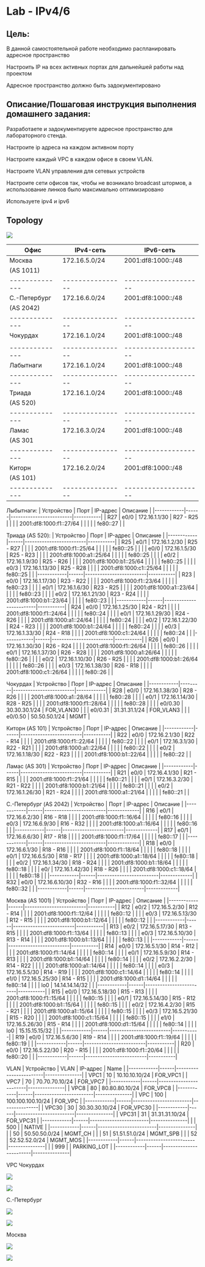 # Lab - IPv4/6

## Цель:
   В данной самостоятельной работе необходимо распланировать адресное пространство
   
   Настроить IP на всех активных портах для дальнейшей работы над проектом
   
   Адресное пространство должно быть задокументировано


## Описание/Пошаговая инструкция выполнения домашнего задания:
   Разработаете и задокументируете адресное пространство для лабораторного стенда.
   
   Настроите ip адреса на каждом активном порту
   
   Настроите каждый VPC в каждом офисе в своем VLAN.
   
   Настроите VLAN управления для сетевых устройств
   
   Настроите сети офисов так, чтобы не возникало broadcast штормов, а использование линков было максимально оптимизировано
   
   Используете ipv4 и ipv6
   

## Topology

![](img/topology.png)

| Офис         | IPv4-сеть      | IPv6-сеть          |
|--------------|----------------|--------------------|
| Москва       | 172.16.5.0/24  | 2001:df8:1000::/48 |
| (AS 1011)    |                |                    |
|--------------|----------------|--------------------|
| С.-Петербург | 172.16.6.0/24  | 2001:df8:1000::/48 |
| (AS 2042)    |                |                    |
|--------------|----------------|--------------------|
| Чокурдах     | 172.16.1.0/24  | 2001:df8:1000::/48 |
|              |                |                    |
|--------------|----------------|--------------------|
| Лабытнаги    | 172.16.1.0/24  | 2001:df8:1000::/48 |
|--------------|----------------|--------------------|
| Триада       | 172.16.1.0/24  | 2001:df8:1000::/48 |
| (AS 520)     |                |                    |
|--------------|----------------|--------------------| 
| Ламас        | 172.16.3.0/24  | 2001:df8:1000::/48 |
| (AS 301      |                |                    |
|--------------|----------------|--------------------|
| Киторн       | 172.16.2.0/24  | 2001:df8:1000::/48 |
| (AS 101)     |                |                    |
|--------------|----------------|--------------------|

Лыбытнаги:
| Устройство | Порт | IP-адрес                | Описание  |
|------------|------|-------------------------|-----------|
| R27        | e0/0 | 172.16.1.1/30           | R27 - R25 |
|            |      | 2001:df8:1000:f1::27/64 |           |
|            |      | fe80::27                |           |

Триада (AS 520):
| Устройство | Порт | IP-адрес                | Описание  |
|------------|------|-------------------------|-----------|
| R25        | e0/1 | 172.16.1.2/30           | R25 - R27 |
|            |      | 2001:df8:1000:f1::25/64 |           |
|            |      | fe80::25                |           |
|            | e0/0 | 172.16.1.5/30           | R25 - R23 |
|            |      | 2001:df8:1000:a1::25/64 |           |
|            |      | fe80::25                |           |
|            | e0/2 | 172.16.1.9/30           | R25 - R26 |
|            |      | 2001:df8:1000:b1::25/64 |           |
|            |      | fe80::25                |           |
|            | e0/3 | 172.16.1.13/30          | R25 - R28 |
|            |      | 2001:df8:1000:c1::25/64 |           |
|            |      | fe80::25                |           |
|------------|------|-------------------------|-----------|
| R23        | e0/0 | 172.16.1.17/30          | R23 - R22 |
|            |      | 2001:df8:1000:f1::23/64 |           |
|            |      | fe80::23                |           |
|            | e0/1 | 172.16.1.6/30           | R23 - R25 |
|            |      | 2001:df8:1000:a1::23/64 |           |
|            |      | fe80::23                |           |
|            | e0/2 | 172.16.1.21/30          | R23 - R24 |
|            |      | 2001:df8:1000:b1::23/64 |           |
|            |      | fe80::23                |           |
|------------|------|-------------------------|-----------|
| R24        | e0/0 | 172.16.1.25/30          | R24 - R21 |
|            |      | 2001:df8:1000:f1::24/64 |           |
|            |      | fe80::24                |           |
|            | e0/1 | 172.16.1.29/30          | R24 - R26 |
|            |      | 2001:df8:1000:a1::24/64 |           |
|            |      | fe80::24                |           |
|            | e0/2 | 172.16.1.22/30          | R24 - R23 |
|            |      | 2001:df8:1000:b1::24/64 |           |
|            |      | fe80::24                |           |
|            | e0/3 | 172.16.1.33/30          | R24 - R18 |
|            |      | 2001:df8:1000:c1::24/64 |           |
|            |      | fe80::24                |           |
|------------|------|-------------------------|-----------|
| R26        | e0/0 | 172.16.1.30/30          | R26 - R24 |
|            |      | 2001:df8:1000:f1::26/64 |           |
|            |      | fe80::26                |           |
|            | e0/1 | 172.16.1.37/30          | R26 - R28 |
|            |      | 2001:df8:1000:a1:26/64  |           |
|            |      | fe80::26                |           |
|            | e0/2 | 172.16.1.10/30          | R26 - R25 |
|            |      | 2001:df8:1000:b1::26/64 |           |
|            |      | fe80::26                |           |
|            | e0/3 | 172.16.1.38/30          | R26 - R18 |
|            |      | 2001:df8:1000:c1::26/64 |           |
|            |      | fe80::26                |           |

Чокурдах
| Устройство | Порт    | IP-адрес                | Описание   |
|------------|---------|-------------------------|------------|
| R28        | e0/0    | 172.16.1.38/30          | R28 - R26  |
|            |         | 2001:df8:1000:a1::28/64 |            |
|            |         | fe80::28                |            |
|            | e0/1    | 172.16.1.14/30          | R28 - R25  |
|            |         | 2001:df8:1000:f1::28/64 |            |
|            |         | fe80::28                |            |
|            | e0/0.30 | 30.30.30.1/24           | FOR_VLAN30 |
|            | e0/0.31 | 31.31.31.1/24           | FOR_VLAN3  |
|            | e0/0.50 | 50.50.50.1/24           | MGMT       |

Киторн (AS 101)
| Устройство | Порт | IP-адрес                | Описание  |
|------------|------|-------------------------|-----------|
| R22        | e0/0 | 172.16.2.1/30           | R22 - R14 |
|            |      | 2001:df8:1000:f1::22/64 |           |
|            |      | fe80::22                |           |
|            | e0/1 | 172.16.3.1/30           | R22 - R21 |
|            |      | 2001:df8:1000:a1::22/64 |           |
|            |      | fe80::22                |           |
|            | e0/2 | 172.16.1.18/30          | R22 - R23 |
|            |      | 2001:df8:1000:b1::22/64 |           |
|            |      | fe80::22                |           |

Ламас (AS 301)
| Устройство | Порт | IP-адрес                | Описание  |
|------------|------|-------------------------|-----------|
| R21        | e0/0 | 172.16.4.1/30           | R21 - R15 |
|            |      | 2001:df8:1000:f1::21/64 |           |
|            |      | fe80::21                |           |
|            | e0/1 | 172.16.3.2/30           | R21 - R22 |
|            |      | 2001:df8:1000:b1::21/64 |           |
|            |      | fe80::21                |           |
|            | e0/2 | 172.16.1.26/30          | R21 - R24 |
|            |      | 2001:df8:1000:a1::21/64 |           |
|            |      | fe80::21                |           |

С.-Петербург (AS 2042)
| Устройство | Порт | IP-адрес                | Описание    |
|------------|------|-------------------------|-------------|
| R16        | e0/1 | 172.16.6.2/30           | R16 - R18   |
|            |      | 2001:df8:1000:f1::16/64 |             |
|            |      | fe80::16                |             |
|            | e0/3 | 172.16.6.9/30           | R16 - R32   |
|            |      | 2001:df8:1000:a1::16/64 |             |
|            |      | fe80::16                |             |
|------------|------|-------------------------|-------------|
| R17        | e0/1 | 172.16.6.6/30           | R17 - R18   |
|            |      | 2001:df8:1000:f1::17/64 |             |
|            |      | fe80::17                |             |
|------------|------|-------------------------|-------------|
| R18        | e0/0 | 172.16.6.1/30           | R18 - R16   |
|            |      | 2001:df8:1000:f1::18/64 |             |
|            |      | fe80::18                |             |
|            | e0/1 | 172.16.6.5/30           | R18 - R17   |
|            |      | 2001:df8:1000:a1::18/64 |             |
|            |      | fe80::18                |             |
|            | e0/2 | 172.16.1.34/30          | R18 - R24   |
|            |      | 2001:df8:1000:b1::18/64 |             |
|            |      | fe80::18                |             |
|            | e0/  | 172.16.1.42/30          | R18 - R26   |
|            |      | 2001:df8:1000:c1::18/64 |             |
|            |      | fe80::18                |             |
|------------|------|-------------------------|-------------|
| R32        | e0/0 | 172.16.6.10/30         | R32 - R16   |
|            |      | 2001:df8:1000:f1::32/64 |             |
|            |      | fe80::32               |             |
|------------|------|------------------------|-------------|

Москва (AS 1001)
| Устройство | Порт | IP-адрес                | Описание  |
|------------|------|-------------------------|-----------|
| R12        | e0/2 | 172.16.5.2/30           | R12 - R14 |
|            |      | 2001:df8:1000:f1::12/64 |           |
|            |      | fe80::12                |           |
|            | e0/3 | 172.16.5.13/30          | R12 - R15 |
|            |      | 2001:df8:1000:b1::12/64 |           |
|            |      | fe80::12                |           |
|------------|------|-------------------------|-----------|
| R13        | e0/2 | 172.16.5.17/30          | R13 - R15 |
|            |      | 2001:df8:1000:f1::13/64 |           |
|            |      | fe80::13                |           |
|            | e0/3 | 172.16.5.10/30          | R13 - R14 |
|            |      | 2001:df8:1000:b1::13/64 |           |
|            |      | fe80::13                |           |
|------------|------|-------------------------|-----------|
| R14        | e0/0 | 172.16.5.1/30           | R14 - R12 |
|            |      | 2001:df8:1000:f1::14/64 |           |
|            |      | fe80::14                |           |
|            | e0/1 | 172.16.5.9/30           | R14 - R13 |
|            |      | 2001:df8:1000:b1::14/64 |           |
|            |      | fe80::14                |           |
|            | e0/2 | 172.16.2.2/30           | R14 - R22 |
|            |      | 2001:df8:1000:a1::14/64 |           |
|            |      | fe80::14                |           |
|            | e0/3 | 172.16.5.5/30           | R14 - R19 |
|            |      | 2001:df8:1000:c1::14/64 |           |
|            |      | fe80::14                |           |
|            | e1/0 | 172.16.5.25/30          | R14 - R15 |
|            |      | 2001:df8:1000:d1::14/64 |           |
|            |      | fe80::14                |           |
|            | lo0  | 14.14.14.14/32          |           |
|------------|------|-------------------------|-----------|
| R15        | e0/0 | 172.16.5.18/30          | R15 - R13 |
|            |      | 2001:df8:1000:f1::15/64 |           |
|            |      | fe80::15                |           |
|            | e0/1 | 172.16.5.14/30          | R15 - R12 |
|            |      | 2001:df8:1000:b1::15/64 |           |
|            |      | fe80::15                |           |
|            | e0/2 | 172.16.4.2/30           | R15 - R21 |
|            |      | 2001:df8:1000:a1::15/64 |           |
|            |      | fe80::15                |           |
|            | e0/3 | 172.16.5.21/30          | R15 - R20 |
|            |      | 2001:df8:1000:c1::15/64 |           |
|            |      | fe80::15                |           |
|            | e1/0 | 172.16.5.26/30          | R15 - R14 |
|            |      | 2001:df8:1000:d1::15/64 |           |
|            |      | fe80::14                |           |
|            | lo0  | 15.15.15.15/32          |           |
|------------|------|-------------------------|-----------|
| R19        | e0/0 | 172.16.5.6/30           | R19 - R14 |
|            |      | 2001:df8:1000:f1::19/64 |           |
|            |      | fe80::19                |           |
|------------|------|-------------------------|-----------|
| R20        | e0/0 | 172.16.5.22/30          | R20 - R15 |
|            |      | 2001:df8:1000:f1::20/64 |           |
|            |      | fe80::20                |           |
|------------|------|-------------------------|-----------|


VLAN
| Устройство | VLAN | IP-адрес               | Name          |
|------------|------|------------------------|---------------|
| VPC1       | 10   | 10.10.10.10/24         | FOR_VPC1      |
| VPC7       | 70   | 70.70.70.10/24         | FOR_VPC7      |
|------------|------|------------------------|---------------|
| VPC8       | 80   | 80.80.80.10/24         | FOR_VPC8      |
|------------|------|------------------------|---------------|
| VPC        | 100  | 100.100.100.10/24      | FOR_VPC       |
|------------|------|------------------------|---------------|
| VPC30      | 30   | 30.30.30.10/24         | FOR_VPC30     |
|------------|------|------------------------|---------------|
| VPC31      | 31   | 31.31.31.10/24         | FOR_VPC31     |
|------------|------|------------------------|---------------|
|            | 500  |                        | NATIVE        |
|------------|------|------------------------|---------------|
|            | 50   | 50.50.50.0/24          | MGMT_CH       |
|            | 51   | 51.51.51.0/24          | MGMT_SPB      |
|            | 52   | 52.52.52.0/24          | MGMT_MOS      |
|------------|------|------------------------|---------------|
|            | 999  |                        | PARKING_LOT   |
|------------|------|------------------------|---------------|

VPC
Чокурдах

![](img/vpc_30.png)

![](img/vpc_31.png)

С.-Петербург

![](img/vpc_8.png)

![](img/vpc_8.png)

Москва

![](img/vpc_1.png)

![](img/vpc_7.png)


